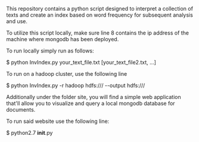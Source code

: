 This repository contains a python script designed to interpret a collection of
texts and create an index based on word frequency for subsequent analysis and 
use.

To utilize this script locally, make sure line 8 contains the ip address of
the machine where mongodb has been deployed.

To run locally simply run as follows:

$ python InvIndex.py your_text_file.txt [your_text_file2.txt, ...]

To run on a hadoop cluster, use the following line

$ python InvIndex.py -r hadoop hdfs:///<absolute path to data> --output hdfs:///<absolute path to output>

Additionally under the folder site, you will find a simple web application that'll allow you to visualize
and query a local mongodb database for documents.

To run said website use the following line:

$ python2.7 __init__.py
